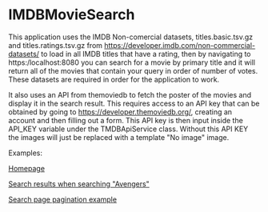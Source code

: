 # IMDBMovieSearch

This application uses the IMDB Non-comercial datasets, titles.basic.tsv.gz and titles.ratings.tsv.gz from https://developer.imdb.com/non-commercial-datasets/ to load in all IMDB titles that have a rating, then by navigating to https:/localhost:8080 you can search for a movie by primary title and it will return all of the movies that contain your query in order of number of votes. These datasets are required in order for the application to work.

It also uses an API from themoviedb to fetch the poster of the movies and display it in the search result. This requires access to an API key that can be obtained by going to https://developer.themoviedb.org/, creating an account and then filling out a form. This API key is then input inside the API_KEY variable under the TMDBApiService class. Without this API KEY the images will just be replaced with a template "No image" image.

Examples:

[Homepage](https://github.com/tudormunteanu3/IMDBMovieSearch/blob/main/IMDB%20Website%20Index%20page.png)

[Search results when searching "Avengers"](https://github.com/tudormunteanu3/IMDBMovieSearch/blob/main/Search%20results%20example.png)

[Search page pagination example](https://github.com/tudormunteanu3/IMDBMovieSearch/blob/main/Pagination%20example.png)
